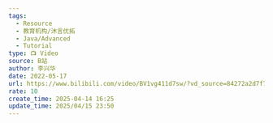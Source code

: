 ```yaml
---
tags:
  - Resource
  - 教育机构/沐言优拓
  - Java/Advanced
  - Tutorial
type: 📺 Video
source: B站
author: 李兴华
date: 2022-05-17
url: https://www.bilibili.com/video/BV1vg411d7sw/?vd_source=84272a2d7f72158b38778819be5bc6ad
rate: 10
create_time: 2025-04-14 16:25
update_time: 2025/04/15 23:50
---
```

